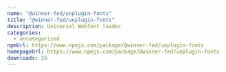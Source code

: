```yaml
---
name: "@winner-fed/unplugin-fonts"
title: "@winner-fed/unplugin-fonts"
description: Universal Webfont loader
categories:
  - uncategorized
npmUrl: https://www.npmjs.com/package/@winner-fed/unplugin-fonts
homepageUrl: https://www.npmjs.com/package/@winner-fed/unplugin-fonts
downloads: 25
---
```

